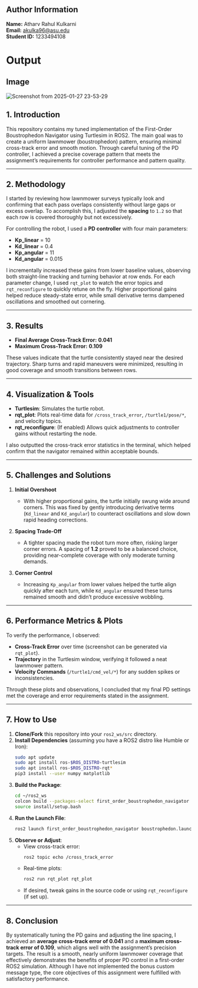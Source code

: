 
## Author Information
**Name:** Atharv Rahul Kulkarni  
**Email:** akulka96@asu.edu  
**Student ID:** 1233494108

# Output
## Image
![Screenshot from 2025-01-27 23-53-29](https://github.com/user-attachments/assets/aa31cf52-b086-4d41-8213-dac77a16097a)


## 1. Introduction
This repository contains my tuned implementation of the First-Order Boustrophedon Navigator using Turtlesim in ROS2. The main goal was to create a uniform lawnmower (boustrophedon) pattern, ensuring minimal cross-track error and smooth motion. Through careful tuning of the PD controller, I achieved a precise coverage pattern that meets the assignment’s requirements for controller performance and pattern quality.

---

## 2. Methodology
I started by reviewing how lawnmower surveys typically look and confirming that each pass overlaps consistently without large gaps or excess overlap. To accomplish this, I adjusted the **spacing** to `1.2` so that each row is covered thoroughly but not excessively.

For controlling the robot, I used a **PD controller** with four main parameters:
- **Kp_linear** = 10  
- **Kd_linear** = 0.4  
- **Kp_angular** = 11  
- **Kd_angular** = 0.015  

I incrementally increased these gains from lower baseline values, observing both straight-line tracking and turning behavior at row ends. For each parameter change, I used `rqt_plot` to watch the error topics and `rqt_reconfigure` to quickly retune on the fly. Higher proportional gains helped reduce steady-state error, while small derivative terms dampened oscillations and smoothed out cornering.

---

## 3. Results
- **Final Average Cross-Track Error:** **0.041**  
- **Maximum Cross-Track Error:** **0.109**

These values indicate that the turtle consistently stayed near the desired trajectory. Sharp turns and rapid maneuvers were minimized, resulting in good coverage and smooth transitions between rows.

---

## 4. Visualization & Tools
- **Turtlesim**: Simulates the turtle robot.  
- **rqt_plot**: Plots real-time data for `/cross_track_error`, `/turtle1/pose/*`, and velocity topics.  
- **rqt_reconfigure**: (If enabled) Allows quick adjustments to controller gains without restarting the node.

I also outputted the cross-track error statistics in the terminal, which helped confirm that the navigator remained within acceptable bounds.

---

## 5. Challenges and Solutions
1. **Initial Overshoot**  
   - With higher proportional gains, the turtle initially swung wide around corners. This was fixed by gently introducing derivative terms (`Kd_linear` and `Kd_angular`) to counteract oscillations and slow down rapid heading corrections.

2. **Spacing Trade-Off**  
   - A tighter spacing made the robot turn more often, risking larger corner errors. A spacing of **1.2** proved to be a balanced choice, providing near-complete coverage with only moderate turning demands.

3. **Corner Control**  
   - Increasing `Kp_angular` from lower values helped the turtle align quickly after each turn, while `Kd_angular` ensured these turns remained smooth and didn’t produce excessive wobbling.

---

## 6. Performance Metrics & Plots
To verify the performance, I observed:

- **Cross-Track Error** over time (screenshot can be generated via `rqt_plot`).  
- **Trajectory** in the Turtlesim window, verifying it followed a neat lawnmower pattern.  
- **Velocity Commands** (`/turtle1/cmd_vel/*`) for any sudden spikes or inconsistencies.

Through these plots and observations, I concluded that my final PD settings met the coverage and error requirements stated in the assignment.

---

## 7. How to Use
1. **Clone/Fork** this repository into your `ros2_ws/src` directory.
2. **Install Dependencies** (assuming you have a ROS2 distro like Humble or Iron):
   ```bash
   sudo apt update
   sudo apt install ros-$ROS_DISTRO-turtlesim
   sudo apt install ros-$ROS_DISTRO-rqt*
   pip3 install --user numpy matplotlib
   ```
3. **Build the Package**:
   ```bash
   cd ~/ros2_ws
   colcon build --packages-select first_order_boustrophedon_navigator
   source install/setup.bash
   ```
4. **Run the Launch File**:
   ```bash
   ros2 launch first_order_boustrophedon_navigator boustrophedon.launch.py
   ```
5. **Observe or Adjust**:
   - View cross-track error:  
     ```bash
     ros2 topic echo /cross_track_error
     ```  
   - Real-time plots:  
     ```bash
     ros2 run rqt_plot rqt_plot
     ```
   - If desired, tweak gains in the source code or using `rqt_reconfigure` (if set up).

---

## 8. Conclusion
By systematically tuning the PD gains and adjusting the line spacing, I achieved an **average cross-track error of 0.041** and a **maximum cross-track error of 0.109**, which aligns well with the assignment’s precision targets. The result is a smooth, nearly uniform lawnmower coverage that effectively demonstrates the benefits of proper PD control in a first-order ROS2 simulation. Although I have not implemented the bonus custom message type, the core objectives of this assignment were fulfilled with satisfactory performance.
